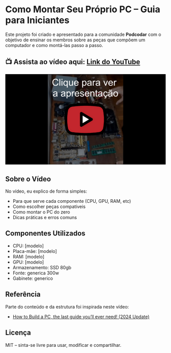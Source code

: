 # Como Montar Seu Próprio PC – Guia para Iniciantes

Este projeto foi criado e apresentado para a comunidade **Podcodar** com o objetivo de ensinar os membros sobre as peças que compõem um computador e como montá-las passo a passo.

## 📺 **Assista ao vídeo aqui**: [Link do YouTube](https://www.youtube.com/watch?v=IciRZKxuWaQ)

[![thumb](./static/click_thumb.jpg)](https://www.youtube.com/watch?v=fW8NvmkgNlA)

## Sobre o Vídeo

No vídeo, eu explico de forma simples:

- Para que serve cada componente (CPU, GPU, RAM, etc)
- Como escolher peças compatíveis
- Como montar o PC do zero
- Dicas práticas e erros comuns

## Componentes Utilizados

- CPU: [modelo]
- Placa-mãe: [modelo]
- RAM: [modelo]
- GPU: [modelo]
- Armazenamento: SSD 80gb
- Fonte: generica 300w
- Gabinete: generico

## Referência

Parte do conteúdo e da estrutura foi inspirada neste vídeo:

- [How to Build a PC, the last guide you’ll ever need! (2024 Update)](https://www.youtube.com/watch?v=s1fxZ-VWs2U)

## Licença

MIT – sinta-se livre para usar, modificar e compartilhar.
